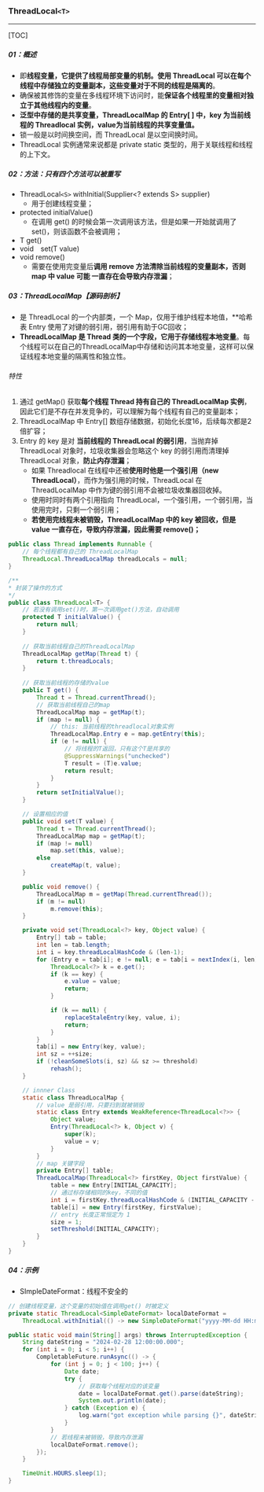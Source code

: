 ### ThreadLocal`<T>`

------

[TOC]

##### 01：概述

- 即**线程变量，**它提供了线程局部变量的机制。使用 ThreadLocal 可以**在每个线程中存储独立的变量副本，这些变量对于不同的线程是隔离的**。
- 确保被其修饰的变量在多线程环境下访问时，能**保证各个线程里的变量相对独立于其他线程内的变量**。
- **泛型中存储的是共享变量，ThreadLocalMap 的 Entry[ ] 中，key 为当前线程的 Threadlocal 实例，value为当前线程的共享变量值。**
- 锁一般是以时间换空间，而 ThreadLocal 是以空间换时间。
- ThreadLocal 实例通常来说都是 private static 类型的，用于关联线程和线程的上下文。

##### 02：方法：只有四个方法可以被重写

- ThreadLocal`<S>` withInitial(Supplier<? extends S> supplier)
  - 用于创建线程变量；
- protected initialValue() 
  - 在调用 get() 的时候会第一次调用该方法，但是如果一开始就调用了set()，则该函数不会被调用；
- T  get()
- void`  `set(T value)
- void remove()
  - 需要在使用完变量后**调用 remove 方法清除当前线程的变量副本，否则 map 中 value 可能 一直存在会导致内存泄漏**；


##### 03：ThreadLocalMap【源码剖析】

- 是 ThreadLocal 的一个内部类，一个 Map，仅用于维护线程本地值，**哈希表 Entry 使用了对键的弱引用，弱引用有助于GC回收；
- **ThreadLocalMap 是 Thread 类的一个字段，它用于存储线程本地变量**。每个线程可以在自己的ThreadLocalMap中存储和访问其本地变量，这样可以保证线程本地变量的隔离性和独立性。

###### 特性

1. 通过 getMap() 获取**每个线程 Thread 持有自己的 ThreadLocalMap 实例**，因此它们是不存在并发竞争的，可以理解为每个线程有自己的变量副本；
2. ThreadLocalMap 中 Entry[] 数组存储数据，初始化长度16，后续每次都是2倍扩容；
3. Entry 的 key 是对 **当前线程的 ThreadLocal 的弱引用**，当抛弃掉 ThreadLocal 对象时，垃圾收集器会忽略这个 key 的弱引用而清理掉 ThreadLocal 对象，**防止内存泄漏**；
   - 如果 Threadlocal 在线程中还被**使用时他是一个强引用（new  ThreadLocal）**，而作为强引用的时候，ThreadLocal 在 ThreadLocalMap 中作为键的弱引用不会被垃圾收集器回收掉。
   - 使用时同时有两个引用指向 ThreadLocal，一个强引用，一个弱引用，当使用完时，只剩一个弱引用；
   - **若使用完线程未被销毁，ThreadLocalMap 中的 key 被回收，但是 value 一直存在，导致内存泄漏，因此需要 remove()；**


```java
public class Thread implements Runnable {
    // 每个线程都有自己的 ThreadLocalMap
    ThreadLocal.ThreadLocalMap threadLocals = null;
}

/**
* 封装了操作的方式
*/
public class ThreadLocal<T> {
    // 若没有调用set()时，第一次调用get()方法，自动调用
    protected T initialValue() {
        return null;
    }
    
    // 获取当前线程自己的ThreadLocalMap
    ThreadLocalMap getMap(Thread t) {
        return t.threadLocals;
    }
    
    // 获取当前线程的存储的value
    public T get() {
        Thread t = Thread.currentThread();
        // 获取当前线程自己的map
        ThreadLocalMap map = getMap(t);
        if (map != null) {
            // this: 当前线程的threadlocal对象实例
            ThreadLocalMap.Entry e = map.getEntry(this);
            if (e != null) {
                // 将线程的T返回，只有这个T是共享的
                @SuppressWarnings("unchecked")
                T result = (T)e.value;
                return result;
            }
        }
        return setInitialValue();
    }

    // 设置相应的值
    public void set(T value) {
        Thread t = Thread.currentThread();
        ThreadLocalMap map = getMap(t);
        if (map != null)
            map.set(this, value);
        else
            createMap(t, value);
    }

    public void remove() {
        ThreadLocalMap m = getMap(Thread.currentThread());
        if (m != null)
            m.remove(this);
    }

    private void set(ThreadLocal<?> key, Object value) {
        Entry[] tab = table;
        int len = tab.length;
        int i = key.threadLocalHashCode & (len-1);
        for (Entry e = tab[i]; e != null; e = tab[i = nextIndex(i, len)]) {
            ThreadLocal<?> k = e.get();
            if (k == key) {
                e.value = value;
                return;
            }

            if (k == null) {
                replaceStaleEntry(key, value, i);
                return;
            }
        }
        tab[i] = new Entry(key, value);
        int sz = ++size;
        if (!cleanSomeSlots(i, sz) && sz >= threshold)
            rehash();
    }

    // innner Class
    static class ThreadLocalMap {
        // value 是弱引用，只要扫到就被销毁
        static class Entry extends WeakReference<ThreadLocal<?>> {
            Object value;
            Entry(ThreadLocal<?> k, Object v) {
                super(k);
                value = v;
            }
        }
        // map 关键字段
        private Entry[] table;
        ThreadLocalMap(ThreadLocal<?> firstKey, Object firstValue) {
            table = new Entry[INITIAL_CAPACITY];
            // 通过标存储相同的key，不同的值
            int i = firstKey.threadLocalHashCode & (INITIAL_CAPACITY - 1);
            table[i] = new Entry(firstKey, firstValue);
            // entry 长度正常恒定为 1
            size = 1;
            setThreshold(INITIAL_CAPACITY);
        }
    }
}
```

##### 04：示例

- SImpleDateFormat：线程不安全的

```java
// 创建线程变量，这个变量的初始值在调用get() 时被定义
private static ThreadLocal<SimpleDateFormat> localDateFormat =
    ThreadLocal.withInitial(() -> new SimpleDateFormat("yyyy-MM-dd HH:mm:ss.SSS"));

public static void main(String[] args) throws InterruptedException {
    String dateString = "2024-02-28 12:00:00.000";
    for (int i = 0; i < 5; i++) {
        CompletableFuture.runAsync(() -> {
            for (int j = 0; j < 100; j++) {
                Date date;
                try {
                    // 获取每个线程对应的该变量
                    date = localDateFormat.get().parse(dateString);
                    System.out.println(date);
                } catch (Exception e) {
                    log.warn("got exception while parsing {}", dateString, e);
                }
            }
            // 若线程未被销毁，导致内存泄漏
            localDateFormat.remove();
        });
    }

    TimeUnit.HOURS.sleep(1);
}
```

